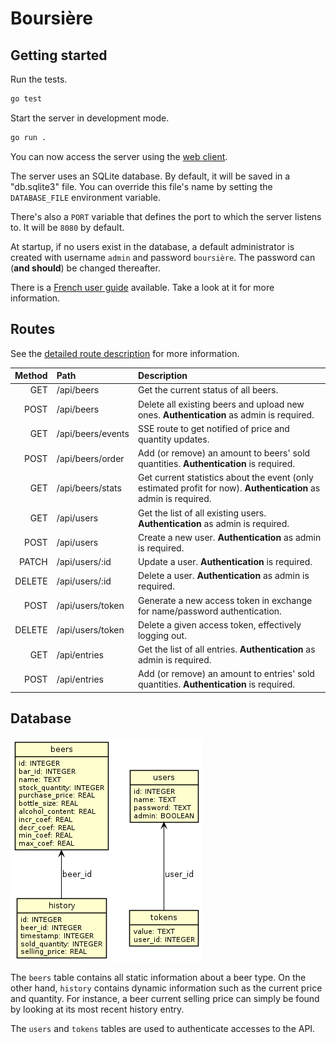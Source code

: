 # Boursière

## Getting started

Run the tests.

```sh
go test
```

Start the server in development mode.

```sh
go run .
```

You can now access the server using the [web client](https://github.com/e-kot-unamur/boursiere-client).

The server uses an SQLite database. By default, it will be saved in a "db.sqlite3" file. You can override this file's name by setting the `DATABASE_FILE` environment variable.

There's also a `PORT` variable that defines the port to which the server listens to. It will be `8080` by default.

At startup, if no users exist in the database, a default administrator is created with username `admin` and password `boursière`. The password can (**and should**) be changed thereafter.

There is a [French user guide](./doc/guide.md) available. Take a look at it for more information.

## Routes

See the [detailed route description](./doc/routes.md) for more information.

| Method | Path              | Description                                                                                                      |
|-------:|:------------------|:-----------------------------------------------------------------------------------------------------------------|
|    GET | /api/beers        | Get the current status of all beers.                                                                             |
|   POST | /api/beers        | Delete all existing beers and upload new ones. **Authentication** as admin is required.                          |
|    GET | /api/beers/events | SSE route to get notified of price and quantity updates.                                                         |
|   POST | /api/beers/order  | Add (or remove) an amount to beers' sold quantities. **Authentication** is required.                             |
|    GET | /api/beers/stats  | Get current statistics about the event (only estimated profit for now). **Authentication** as admin is required. |
|    GET | /api/users        | Get the list of all existing users. **Authentication** as admin is required.                                     |
|   POST | /api/users        | Create a new user. **Authentication** as admin is required.                                                      |
|  PATCH | /api/users/:id    | Update a user. **Authentication** is required.                                                                   |
| DELETE | /api/users/:id    | Delete a user. **Authentication** as admin is required.                                                          |
|   POST | /api/users/token  | Generate a new access token in exchange for name/password authentication.                                        |
| DELETE | /api/users/token  | Delete a given access token, effectively logging out.                                                            |
|    GET | /api/entries      | Get the list of all entries. **Authentication** as admin is required.                                            |
|   POST | /api/entries      | Add (or remove) an amount to entries' sold quantities. **Authentication** is required.                           |

## Database

![Database schema](./doc/db.png)

The `beers` table contains all static information about a beer type. On the other hand, `history` contains dynamic information such as the current price and quantity. For instance, a beer current selling price can simply be found by looking at its most recent history entry.

The `users` and `tokens` tables are used to authenticate accesses to the API.
